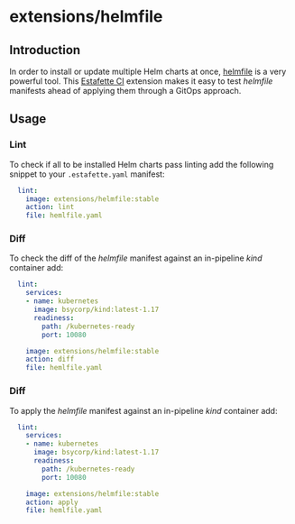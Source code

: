 
# extensions/helmfile

## Introduction

In order to install or update multiple Helm charts at once, [helmfile](https://github.com/roboll/helmfile) is a very powerful tool. This [Estafette CI](https://estafette.io) extension makes it easy to test _helmfile_ manifests ahead of applying them through a GitOps approach.

## Usage

### Lint

To check if all to be installed Helm charts pass linting add the following snippet to your `.estafette.yaml` manifest:

```yaml
  lint:
    image: extensions/helmfile:stable
    action: lint
    file: hemlfile.yaml
```

### Diff

To check the diff of the _helmfile_ manifest against an in-pipeline _kind_ container add:

```yaml
  lint:
    services:
    - name: kubernetes
      image: bsycorp/kind:latest-1.17
      readiness:
        path: /kubernetes-ready
        port: 10080

    image: extensions/helmfile:stable
    action: diff
    file: hemlfile.yaml
```

### Diff

To apply the _helmfile_ manifest against an in-pipeline _kind_ container add:

```yaml
  lint:
    services:
    - name: kubernetes
      image: bsycorp/kind:latest-1.17
      readiness:
        path: /kubernetes-ready
        port: 10080

    image: extensions/helmfile:stable
    action: apply
    file: hemlfile.yaml
```
